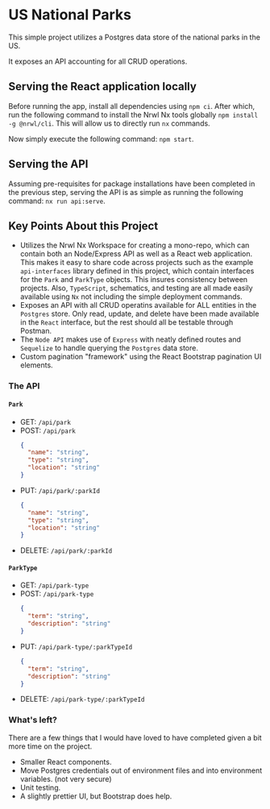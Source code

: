 # US National Parks

This simple project utilizes a Postgres data store of the national parks in the US.

It exposes an API accounting for all CRUD operations.

## Serving the React application locally 

Before running the app, install all dependencies using `npm ci`.
After which, run the following command to install the Nrwl Nx tools globally `npm install -g @nrwl/cli`.
This will allow us to directly run `nx` commands.

Now simply execute the following command: `npm start`.

## Serving the API

Assuming pre-requisites for package installations have been completed in the previous step, serving the API is as simple as running the following command: `nx run api:serve`.


## Key Points About this Project

- Utilizes the Nrwl Nx Workspace for creating a mono-repo, which can contain both an Node/Express API as well as a React web application. This makes it easy to share code across projects such as the example `api-interfaces` library defined in this project, which contain interfaces for the `Park` and `ParkType` objects. This insures consistency between projects. Also, `TypeScript`, schematics, and testing are all made easily available using `Nx` not including the simple deployment commands. 
- Exposes an API with all CRUD operatins available for ALL entities in the `Postgres` store. Only read, update, and delete have been made available in the `React` interface, but the rest should all be testable through Postman.
- The `Node API` makes use of `Express` with neatly defined routes and `Sequelize` to handle querying the `Postgres` data store. 
- Custom pagination "framework" using the React Bootstrap pagination UI elements.


### The API

#### `Park`
- GET: `/api/park`
- POST: `/api/park`
  ```json
  {
    "name": "string",
    "type": "string",
    "location": "string"
  }
  ```
- PUT: `/api/park/:parkId`
  ```json
  {
    "name": "string",
    "type": "string",
    "location": "string"
  }
  ```
- DELETE: `/api/park/:parkId`

#### `ParkType`
- GET: `/api/park-type`
- POST: `/api/park-type`
  ```json
  {
    "term": "string",
    "description": "string"
  }
  ```
- PUT: `/api/park-type/:parkTypeId`
  ```json
  {
    "term": "string",
    "description": "string"
  }
  ```
- DELETE: `/api/park-type/:parkTypeId`

### What's left?

There are a few things that I would have loved to have completed given a bit more time on the project.
- Smaller React components.
- Move Postgres credentials out of environment files and into environment variables. (not very secure)
- Unit testing.
- A slightly prettier UI, but Bootstrap does help.
